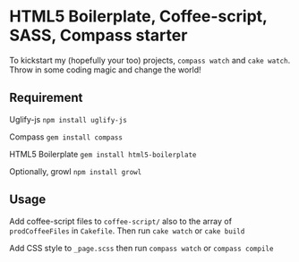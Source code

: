 # HTML5 Boilerplate, Coffee-script, SASS, Compass starter


To kickstart my (hopefully your too) projects, `compass watch` and `cake watch`. Throw in some coding magic and change the world!

## Requirement

Uglify-js
`npm install uglify-js`

Compass
`gem install compass`

HTML5 Boilerplate
`gem install html5-boilerplate`

Optionally, growl
`npm install growl`

## Usage

Add coffee-script files to `coffee-script/` also to the array of `prodCoffeeFiles` in `Cakefile`. Then run `cake watch` or `cake build`

Add CSS style to `_page.scss` then run `compass watch` or `compass compile`
